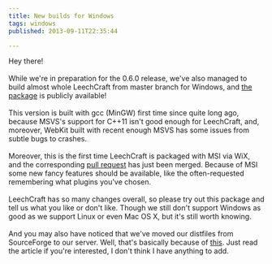 ```yaml
---
title: New builds for Windows
tags: windows
published: 2013-09-11T22:35:44

---
```


Hey there!\
\
While we're in preparation for the 0.6.0 release, we've also managed to
build almost whole LeechCraft from master branch for Windows, and [the
package](http://dist.leechcraft.org/LeechCraft/0.6.60/leechcraft-0.5.95-2370-g0459329.msi)
is publicly available!\
\
This version is built with gcc (MinGW) first time since quite long ago,
because MSVS's support for C++11 isn't good enough for LeechCraft, and,
moreover, WebKit built with recent enough MSVS has some issues from
subtle bugs to crashes.\
\
Moreover, this is the first time LeechCraft is packaged with MSI via
WiX, and the corresponding [pull
request](https://github.com/0xd34df00d/leechcraft/pull/252) has just
been merged. Because of MSI some new fancy features should be available,
like the often-requested remembering what plugins you've chosen.\
\
LeechCraft has so many changes overall, so please try out this package
and tell us what you like or don't like. Though we still don't support
Windows as good as we support Linux or even Mac OS X, but it's still
worth knowing.\
\
And you may also have noticed that we've moved our distfiles from
SourceForge to our server. Well, that's basically because of
[this](http://www.gluster.org/2013/08/how-far-the-once-mighty-sourceforge-has-fallen/).
Just read the article if you're interested, I don't think I have
anything to add.